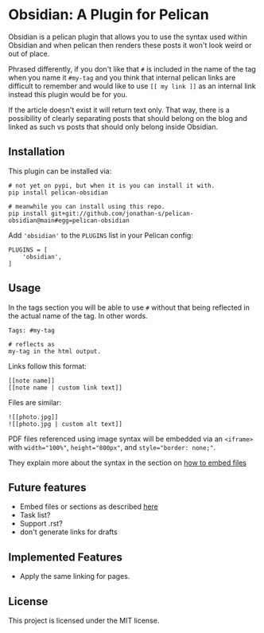 Obsidian: A Plugin for Pelican
============================

<!-- [![Build Status](https://img.shields.io/github/workflow/status/pelican-plugins/series/build)](https://github.com/pelican-plugins/series/actions)
[![PyPI Version](https://img.shields.io/pypi/v/pelican-series)](https://pypi.org/project/pelican-series/)
![License](https://img.shields.io/pypi/l/pelican-series?color=blue) -->

Obsidian is a pelican plugin that allows you to use the syntax used within Obsidian and when pelican then renders these posts it won't look weird or out of place.

Phrased differently, if you don't like that `#` is included in the name of the tag when you name it `#my-tag` and you think that internal pelican links are difficult to remember and would like to use `[[ my link ]]` as an internal link instead this plugin would be for you.

If the article doesn't exist it will return text only. That way, there is a possibility of clearly separating posts that should belong on the blog and linked as such vs posts that should only belong inside Obsidian.


Installation
------------

This plugin can be installed via:

    # not yet on pypi, but when it is you can install it with.
    pip install pelican-obsidian
    
    # meanwhile you can install using this repo.
    pip install git+git://github.com/jonathan-s/pelican-obsidian@main#egg=pelican-obsidian


Add `'obsidian'` to the `PLUGINS` list in your Pelican config:

```
PLUGINS = [
    'obsidian',
]
```

Usage
-----

In the tags section you will be able to use `#` without that being reflected in the actual name of the tag. In other words.

```
Tags: #my-tag

# reflects as
my-tag in the html output.
```

Links follow this format:

```
[[note name]]
[[note name | custom link text]]
```

Files are similar:

```
![[photo.jpg]]
![[photo.jpg | custom alt text]]
```

PDF files referenced using image syntax will be embedded via an `<iframe>`
with `width="100%"`, `height="800px"`, and `style="border: none;"`.

They explain more about the syntax in the section on [how to embed files](https://help.obsidian.md/How+to/Embed+files)


Future features
---------------
- Embed files or sections as described [here](https://help.obsidian.md/How+to/Format+your+notes)
- Task list?
- Support .rst?
- don't generate links for drafts


Implemented Features
----------------- 
- Apply the same linking for pages.


<!-- Contributing
------------

Contributions are welcome and much appreciated. Every little bit helps. You can contribute by improving the documentation, adding missing features, and fixing bugs. You can also help out by reviewing and commenting on [existing issues][].

To start contributing to this plugin, review the [Contributing to Pelican][] documentation, beginning with the **Contributing Code** section.

[existing issues]: https://github.com/pelican-plugins/series/issues
[Contributing to Pelican]: https://docs.getpelican.com/en/latest/contribute.html -->

License
-------

This project is licensed under the MIT license.

